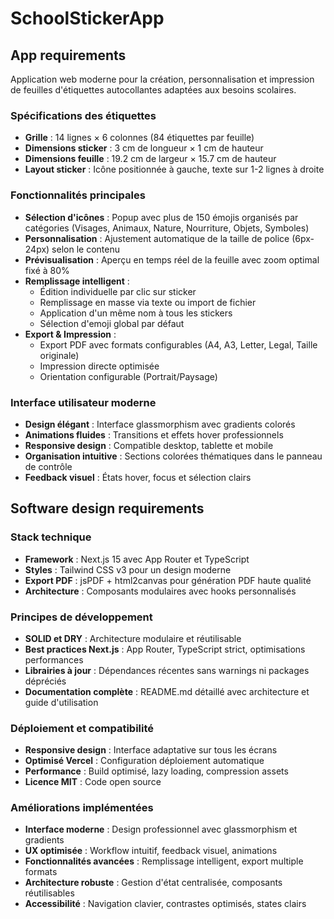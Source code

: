# SchoolStickerApp

## App requirements

Application web moderne pour la création, personnalisation et impression de feuilles d'étiquettes autocollantes adaptées aux besoins scolaires.

### Spécifications des étiquettes
- **Grille** : 14 lignes × 6 colonnes (84 étiquettes par feuille)
- **Dimensions sticker** : 3 cm de longueur × 1 cm de hauteur
- **Dimensions feuille** : 19.2 cm de largeur × 15.7 cm de hauteur
- **Layout sticker** : Icône positionnée à gauche, texte sur 1-2 lignes à droite

### Fonctionnalités principales
- **Sélection d'icônes** : Popup avec plus de 150 émojis organisés par catégories (Visages, Animaux, Nature, Nourriture, Objets, Symboles)
- **Personnalisation** : Ajustement automatique de la taille de police (6px-24px) selon le contenu
- **Prévisualisation** : Aperçu en temps réel de la feuille avec zoom optimal fixé à 80%
- **Remplissage intelligent** :
  - Édition individuelle par clic sur sticker
  - Remplissage en masse via texte ou import de fichier
  - Application d'un même nom à tous les stickers
  - Sélection d'emoji global par défaut
- **Export & Impression** :
  - Export PDF avec formats configurables (A4, A3, Letter, Legal, Taille originale)
  - Impression directe optimisée
  - Orientation configurable (Portrait/Paysage)

### Interface utilisateur moderne
- **Design élégant** : Interface glassmorphism avec gradients colorés
- **Animations fluides** : Transitions et effets hover professionnels
- **Responsive design** : Compatible desktop, tablette et mobile
- **Organisation intuitive** : Sections colorées thématiques dans le panneau de contrôle
- **Feedback visuel** : États hover, focus et sélection clairs

## Software design requirements

### Stack technique
- **Framework** : Next.js 15 avec App Router et TypeScript
- **Styles** : Tailwind CSS v3 pour un design moderne
- **Export PDF** : jsPDF + html2canvas pour génération PDF haute qualité
- **Architecture** : Composants modulaires avec hooks personnalisés

### Principes de développement
- **SOLID et DRY** : Architecture modulaire et réutilisable
- **Best practices Next.js** : App Router, TypeScript strict, optimisations performances
- **Librairies à jour** : Dépendances récentes sans warnings ni packages dépréciés
- **Documentation complète** : README.md détaillé avec architecture et guide d'utilisation

### Déploiement et compatibilité
- **Responsive design** : Interface adaptative sur tous les écrans
- **Optimisé Vercel** : Configuration déploiement automatique
- **Performance** : Build optimisé, lazy loading, compression assets
- **Licence MIT** : Code open source

### Améliorations implémentées
- **Interface moderne** : Design professionnel avec glassmorphism et gradients
- **UX optimisée** : Workflow intuitif, feedback visuel, animations
- **Fonctionnalités avancées** : Remplissage intelligent, export multiple formats
- **Architecture robuste** : Gestion d'état centralisée, composants réutilisables
- **Accessibilité** : Navigation clavier, contrastes optimisés, states clairs